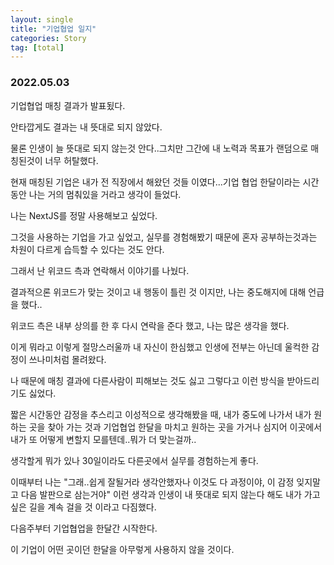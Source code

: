 ```yaml
---
layout: single
title: "기업협업 일지"
categories: Story
tag: [total]
---
```


### 2022.05.03

기업협업 매칭 결과가 발표됬다.

안타깝게도 결과는 내 뜻대로 되지 않았다.

물론 인생이 늘 뜻대로 되지 않는것 안다..그치만 그간에 내 노력과 목표가 랜덤으로 매칭된것이 너무 허탈했다.

현재 매칭된 기업은 내가 전 직장에서 해왔던 것들 이였다...기업 협업 한달이라는 시간동안 나는 거의 멈춰있을 거라고 생각이 들었다.

나는 NextJS를 정말 사용해보고 싶었다.

그것을 사용하는 기업을 가고 싶었고, 실무를 경험해봤기 때문에 혼자 공부하는것과는 차원이 다르게 습득할 수 있다는 것도 안다.

그래서 난 위코드 측과 연락해서 이야기를 나눴다.

결과적으론 위코드가 맞는 것이고 내 행동이 틀린 것 이지만, 나는 중도해지에 대해 언급을 했다..

위코드 측은 내부 상의를 한 후 다시 연락을 준다 했고, 나는 많은 생각을 했다.

이게 뭐라고 이렇게 절망스러울까 내 자신이 한심했고 인생에 전부는 아닌데 울컥한 감정이 쓰나미처럼 몰려왔다.

나 때문에 매칭 결과에 다른사람이 피해보는 것도 싫고 그렇다고 이런 방식을 받아드리기도 싫었다.

짧은 시간동안 감정을 추스리고 이성적으로 생각해봤을 때, 내가 중도에 나가서 내가 원하는 곳을 찾아 가는 것과 기업협업 한달을 마치고 원하는 곳을 가거나 심지어 이곳에서 내가 또 어떻게 변할지 모를텐데..뭐가 더 맞는걸까..

생각할게 뭐가 있나 30일이라도 다른곳에서 실무를 경험하는게 좋다.

이때부터 나는 "그래..쉽게 잘될거라 생각안했자나 이것도 다 과정이야, 이 감정 잊지말고 다음 발판으로 삼는거야" 이런 생각과 인생이 내 뜻대로 되지 않는다 해도 내가 가고싶은 길을 계속 걸을 것 이라고 다짐했다.

다음주부터 기업협업을 한달간 시작한다.

이 기업이 어떤 곳이던 한달을 아무렇게 사용하지 않을 것이다.
